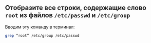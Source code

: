 ## Отобразите все строки, содержащие слово `root` из файлов `/etc/passwd` и `/etc/group`

Вводим эту команду в терминал:

```bash
grep “root” /etc/group /etc/passwd
```
